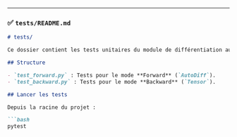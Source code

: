 
---

### ✅ `tests/README.md`

```markdown
# tests/

Ce dossier contient les tests unitaires du module de différentiation automatique.

## Structure

- `test_forward.py` : Tests pour le mode **Forward** (`AutoDiff`).
- `test_backward.py` : Tests pour le mode **Backward** (`Tensor`).

## Lancer les tests

Depuis la racine du projet :

```bash
pytest
